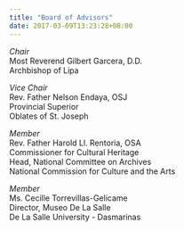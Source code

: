 ```yaml
---
title: "Board of Advisors"
date: 2017-03-09T13:23:28+08:00
---
```

*Chair*  
Most Reverend Gilbert Garcera, D.D.  
Archbishop of Lipa

*Vice Chair*  
Rev. Father Nelson Endaya, OSJ  
Provincial Superior  
Oblates of St. Joseph

*Member*  
Rev. Father Harold Ll. Rentoria, OSA  
Commissioner for Cultural Heritage  
Head, National Committee on Archives  
National Commission for Culture and the Arts  

*Member*  
Ms. Cecille Torrevillas-Gelicame  
Director, Museo De La Salle  
De La Salle University - Dasmarinas